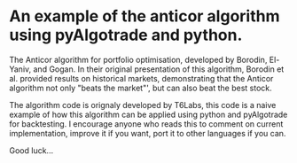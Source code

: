# An example of the anticor algorithm using pyAlgotrade and python.

The Anticor algorithm for portfolio optimisation, developed by Borodin, El-Yaniv, and Gogan. 
In their original presentation of this algorithm, Borodin et al. provided results on historical markets, demonstrating that the Anticor algorithm not only "beats the market"', but can also beat the best stock.

The algorithm code is orignaly developed by T6Labs, this code is a naive example of how this algorithm can be applied using python and pyAlgotrade for backtesting. I encourage anyone who reads this to comment on current implementation, improve it if you want, port it to other languages if you can.

Good luck...
